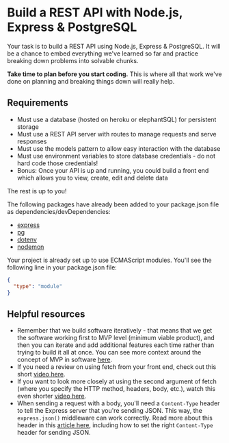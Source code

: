 # Build a REST API with Node.js, Express & PostgreSQL

Your task is to build a REST API using Node.js, Express & PostgreSQL. It will be a chance to embed everything we've learned so far and practice breaking down problems into solvable chunks.

**Take time to plan before you start coding.** This is where all that work we've done on planning and breaking things down will really help.

## Requirements

- Must use a database (hosted on heroku or elephantSQL) for persistent storage
- Must use a REST API server with routes to manage requests and serve responses
- Must use the models pattern to allow easy interaction with the database
- Must use environment variables to store database credentials - do not hard code those credentials!
- Bonus: Once your API is up and running, you could build a front end which allows you to view, create, edit and delete data

The rest is up to you!

The following packages have already been added to your package.json file as dependencies/devDependencies:

- [express](https://expressjs.com/)
- [pg](https://node-postgres.com/)
- [dotenv](https://www.npmjs.com/package/dotenv)
- [nodemon](https://www.npmjs.com/package/nodemon)

Your project is already set up to use ECMAScript modules. You'll see the following line in your package.json file:

```json
{
  "type": "module"
}
```

## Helpful resources

- Remember that we build software iteratively - that means that we get the software working first to MVP level (minimum viable product), and then you can iterate and add additional features each time rather than trying to build it all at once. You can see more context around the concept of MVP in software [here](https://www.interaction-design.org/literature/article/minimum-viable-product-mvp-and-design-balancing-risk-to-gain-reward).
- If you need a review on using fetch from your front end, check out this short [video here](https://drive.google.com/file/d/1HWDkpK11y9wgzPURBx5-QSkQHb4Y-XsO/view?usp=sharing).
- If you want to look more closely at using the second argument of fetch (where you specify the HTTP method, headers, body, etc.), watch this even shorter [video here](https://drive.google.com/file/d/1tdgoLo-7GxS9vJtPkYfDlShAuftzZctL/view?usp=sharing).
- When sending a request with a body, you'll need a `Content-Type` header to tell the Express server that you're sending JSON. This way, the `express.json()` middleware can work correctly. Read more about this header in this [article here](https://www.freecodecamp.org/news/what-is-the-correct-content-type-for-json-request-header-mime-type-explained/), including how to set the right `Content-Type` header for sending JSON.
